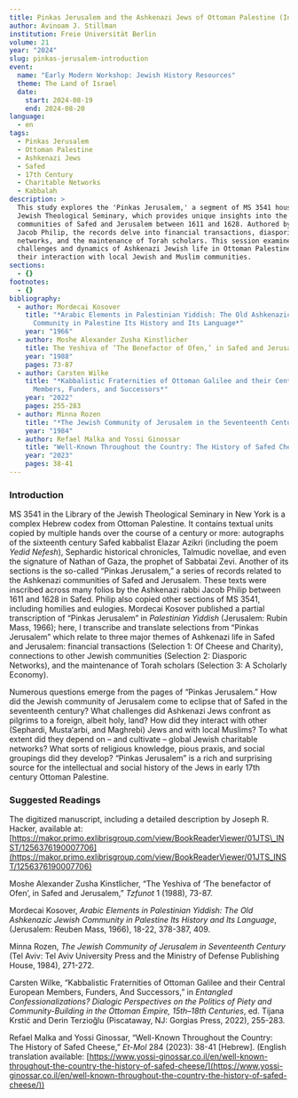 ```yaml
---
title: Pinkas Jerusalem and the Ashkenazi Jews of Ottoman Palestine (Introduction)
author: Avinoam J. Stillman
institution: Freie Universität Berlin
volume: 21
year: "2024"
slug: pinkas-jerusalem-introduction
event:
  name: "Early Modern Workshop: Jewish History Resources"
  theme: The Land of Israel
  date:
    start: 2024-08-19
    end: 2024-08-20
language:
  - en
tags:
  - Pinkas Jerusalem
  - Ottoman Palestine
  - Ashkenazi Jews
  - Safed
  - 17th Century
  - Charitable Networks
  - Kabbalah
description: >
  This study explores the 'Pinkas Jerusalem,' a segment of MS 3541 housed at the
  Jewish Theological Seminary, which provides unique insights into the Ashkenazi
  communities of Safed and Jerusalem between 1611 and 1628. Authored by Rabbi
  Jacob Philip, the records delve into financial transactions, diasporic
  networks, and the maintenance of Torah scholars. This session examines the
  challenges and dynamics of Ashkenazi Jewish life in Ottoman Palestine and
  their interaction with local Jewish and Muslim communities.
sections:
  - {}
footnotes:
  - {}
bibliography:
  - author: Mordecai Kosover
    title: "*Arabic Elements in Palestinian Yiddish: The Old Ashkenazic Jewish
      Community in Palestine Its History and Its Language*"
    year: "1966"
  - author: Moshe Alexander Zusha Kinstlicher
    title: The Yeshiva of ‘The Benefactor of Ofen,’ in Safed and Jerusalem
    year: "1988"
    pages: 73-87
  - author: Carsten Wilke
    title: "*Kabbalistic Fraternities of Ottoman Galilee and their Central European
      Members, Funders, and Successors*"
    year: "2022"
    pages: 255-283
  - author: Minna Rozen
    title: "*The Jewish Community of Jerusalem in the Seventeenth Century*"
    year: "1984"
  - author: Refael Malka and Yossi Ginossar
    title: "Well-Known Throughout the Country: The History of Safed Cheese"
    year: "2023"
    pages: 38-41
---
```

### Introduction
MS 3541 in the Library of the Jewish Theological Seminary in New York is a complex Hebrew codex from Ottoman Palestine. It contains textual units copied by multiple hands over the course of a century or more: autographs of the sixteenth century Safed kabbalist Elazar Azikri (including the poem *Yedid Nefesh*), Sephardic historical chronicles, Talmudic novellae, and even the signature of Nathan of Gaza, the prophet of Sabbatai Zevi. Another of its sections is the so-called “Pinkas Jerusalem,” a series of records related to the Ashkenazi communities of Safed and Jerusalem. These texts were inscribed across many folios by the Ashkenazi rabbi Jacob Philip between 1611 and 1628 in Safed. Philip also copied other sections of MS 3541, including homilies and eulogies. Mordecai Kosover published a partial transcription of “Pinkas Jerusalem” in *Palestinian Yiddish* (Jerusalem: Rubin Mass, 1966); here, I transcribe and translate selections from “Pinkas Jerusalem” which relate to three major themes of Ashkenazi life in Safed and Jerusalem: financial transactions (Selection 1: Of Cheese and Charity), connections to other Jewish communities (Selection 2: Diasporic Networks), and the maintenance of Torah scholars (Selection 3: A Scholarly Economy).

Numerous questions emerge from the pages of “Pinkas Jerusalem.” How did the Jewish community of Jerusalem come to eclipse that of Safed in the seventeenth century? What challenges did Ashkenazi Jews confront as pilgrims to a foreign, albeit holy, land? How did they interact with other (Sephardi, Musta‘arbi, and Maghrebi) Jews and with local Muslims? To what extent did they depend on – and cultivate – global Jewish charitable networks? What sorts of religious knowledge, pious praxis, and social groupings did they develop? “Pinkas Jerusalem” is a rich and surprising source for the intellectual and social history of the Jews in early 17th century Ottoman Palestine.

### Suggested Readings

The digitized manuscript, including a detailed description by Joseph R. Hacker, available at: [https://makor.primo.exlibrisgroup.com/view/BookReaderViewer/01JTS\_INST/1256376190007706](https://makor.primo.exlibrisgroup.com/view/BookReaderViewer/01JTS_INST/1256376190007706)

Moshe Alexander Zusha Kinstlicher, “T﻿he Yeshiva of ‘The benefactor of Ofen’, in Safed and Jerusalem,” *Tzfunot* 1 (1988), 73-87.

Mordecai Kosover, *Arabic Elements in Palestinian Yiddish: The Old Ashkenazic Jewish Community in Palestine Its History and Its Language*, (Jerusalem: Reuben Mass, 1966), 18-22, 378-387, 409\.

Minna Rozen, *The Jewish Community of Jerusalem in Seventeenth Century* (Tel Aviv: Tel Aviv University Press and the Ministry of Defense Publishing House, 1984), 271-272.

Carsten Wilke,﻿ “Kabbalistic Fraternities of Ottoman Galilee and their Central European Members, Funders, And Successors,” in *Entangled Confessionalizations? Dialogic Perspectives on the Politics of Piety and Community-Building in the Ottoman Empire, 15th–18th Centuries*, ed. Tijana Krstić and Derin Terzioğlu (Piscataway, NJ: Gorgias Press, 2022), 255-283.

Refael Malka and Yossi Ginossar, “Well-Known Throughout the Country: The History of Safed Cheese,” *Et-Mol* 284 (2023): 38-41 \[Hebrew\]. (English translation available: [https://www.yossi-ginossar.co.il/en/well-known-throughout-the-country-the-history-of-safed-cheese/](https://www.yossi-ginossar.co.il/en/well-known-throughout-the-country-the-history-of-safed-cheese/))
